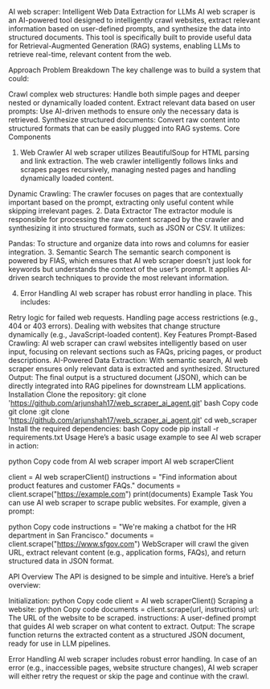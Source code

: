 AI web scraper: Intelligent Web Data Extraction for LLMs
AI web scraper is an AI-powered tool designed to intelligently crawl websites, extract relevant information based on user-defined prompts, and synthesize the data into structured documents. This tool is specifically built to provide useful data for Retrieval-Augmented Generation (RAG) systems, enabling LLMs to retrieve real-time, relevant content from the web.

Approach
Problem Breakdown
The key challenge was to build a system that could:

Crawl complex web structures: Handle both simple pages and deeper nested or dynamically loaded content.
Extract relevant data based on user prompts: Use AI-driven methods to ensure only the necessary data is retrieved.
Synthesize structured documents: Convert raw content into structured formats that can be easily plugged into RAG systems.
Core Components
1. Web Crawler
AI web scraper utilizes BeautifulSoup for HTML parsing and link extraction. The web crawler intelligently follows links and scrapes pages recursively, managing nested pages and handling dynamically loaded content.

Dynamic Crawling: The crawler focuses on pages that are contextually important based on the prompt, extracting only useful content while skipping irrelevant pages.
2. Data Extractor
The extractor module is responsible for processing the raw content scraped by the crawler and synthesizing it into structured formats, such as JSON or CSV. It utilizes:

Pandas: To structure and organize data into rows and columns for easier integration.
3. Semantic Search
The semantic search component is powered by FIAS, which ensures that AI web scraper doesn’t just look for keywords but understands the context of the user’s prompt. It applies AI-driven search techniques to provide the most relevant information.

4. Error Handling
AI web scraper has robust error handling in place. This includes:

Retry logic for failed web requests.
Handling page access restrictions (e.g., 404 or 403 errors).
Dealing with websites that change structure dynamically (e.g., JavaScript-loaded content).
Key Features
Prompt-Based Crawling: AI web scraper can crawl websites intelligently based on user input, focusing on relevant sections such as FAQs, pricing pages, or product descriptions.
AI-Powered Data Extraction: With semantic search, AI web scraper ensures only relevant data is extracted and synthesized.
Structured Output: The final output is a structured document (JSON), which can be directly integrated into RAG pipelines for downstream LLM applications.
Installation
Clone the repository: git clone 'https://github.com/arjunshah17/web_scraper_ai_agent.git'
bash
Copy code
git clone :git clone 'https://github.com/arjunshah17/web_scraper_ai_agent.git'
cd web_scraper
Install the required dependencies:
bash
Copy code
pip install -r requirements.txt
Usage
Here’s a basic usage example to see AI web scraper in action:

python
Copy code
from AI web scraper import AI web scraperClient

client = AI web scraperClient()
instructions = "Find information about product features and customer FAQs."
documents = client.scrape("https://example.com")
print(documents)
Example Task
You can use AI web scraper to scrape public websites. For example, given a prompt:

python
Copy code
instructions = "We're making a chatbot for the HR department in San Francisco."
documents = client.scrape("https://www.sfgov.com")
WebScraper will crawl the given URL, extract relevant content (e.g., application forms, FAQs), and return structured data in JSON format.

API Overview
The API is designed to be simple and intuitive. Here’s a brief overview:

Initialization:
python
Copy code
client = AI web scraperClient()
Scraping a website:
python
Copy code
documents = client.scrape(url, instructions)
url: The URL of the website to be scraped.
instructions: A user-defined prompt that guides AI web scraper on what content to extract.
Output:
The scrape function returns the extracted content as a structured JSON document, ready for use in LLM pipelines.

Error Handling
AI web scraper includes robust error handling. In case of an error (e.g., inaccessible pages, website structure changes), AI web scraper will either retry the request or skip the page and continue with the crawl.